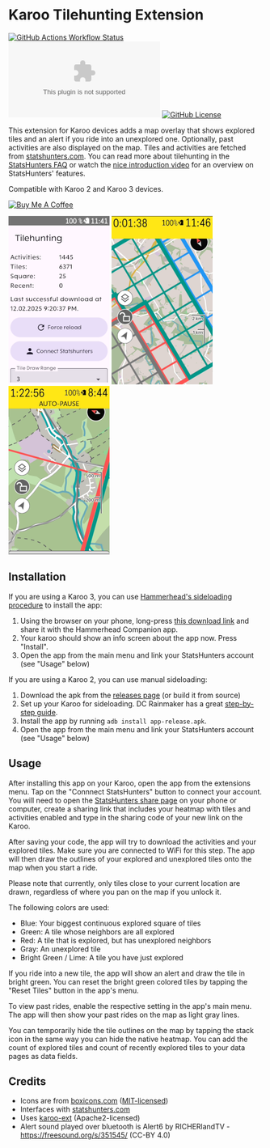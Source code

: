 # Karoo Tilehunting Extension 

[![GitHub Actions Workflow Status](https://img.shields.io/github/actions/workflow/status/timklge/karoo-tilehunting/android.yml)](https://github.com/timklge/karoo-tilehunting/actions/workflows/android.yml)
[![GitHub Downloads (specific asset, all releases)](https://img.shields.io/github/downloads/timklge/karoo-tilehunting/app-release.apk)](https://github.com/timklge/karoo-tilehunting/releases)
[![GitHub License](https://img.shields.io/github/license/timklge/karoo-tilehunting)](https://github.com/timklge/karoo-tilehunting/blob/master/LICENSE)

This extension for Karoo devices adds a map overlay that shows explored tiles and an alert if you ride into an unexplored one. Optionally, past activities are also displayed on the map. Tiles and activities are fetched from [statshunters.com](https://www.statshunters.com).
You can read more about tilehunting in the [StatsHunters FAQ](https://www.statshunters.com/faq-10-what-are-explorer-tiles) or watch the [nice introduction video](https://www.youtube.com/watch?v=e63UKfvPw9g) for an overview on StatsHunters' features.

Compatible with Karoo 2 and Karoo 3 devices.

<a href="https://www.buymeacoffee.com/timklge" target="_blank"><img src="https://cdn.buymeacoffee.com/buttons/default-orange.png" alt="Buy Me A Coffee" height="41" width="174"></a>

![Menu](menu.png)
![Tiles](tiles.png)
![Border](border.png)

## Installation

If you are using a Karoo 3, you can use [Hammerhead's sideloading procedure](https://support.hammerhead.io/hc/en-us/articles/31576497036827-Companion-App-Sideloading) to install the app:

1. Using the browser on your phone, long-press [this download link](https://github.com/timklge/karoo-tilehunting/releases/latest/download/app-release.apk) and share it with the Hammerhead Companion app.
2. Your karoo should show an info screen about the app now. Press "Install".
3. Open the app from the main menu and link your StatsHunters account (see "Usage" below)

If you are using a Karoo 2, you can use manual sideloading:

1. Download the apk from the [releases page](https://github.com/timklge/karoo-tilehunting/releases) (or build it from source)
2. Set up your Karoo for sideloading. DC Rainmaker has a great [step-by-step guide](https://www.dcrainmaker.com/2021/02/how-to-sideload-android-apps-on-your-hammerhead-karoo-1-karoo-2.html).
3. Install the app by running `adb install app-release.apk`.
4. Open the app from the main menu and link your StatsHunters account (see "Usage" below)

## Usage

After installing this app on your Karoo, open the app from the extensions menu. Tap on the
"Connnect StatsHunters" button to connect your account. You will need to open the
[StatsHunters share page](https://www.statshunters.com/share) on your phone or computer, create
a sharing link that includes your heatmap with tiles and activities enabled and type
in the sharing code of your new link on the Karoo.

After saving your code, the app will try to download the activities and your explored tiles.
Make sure you are connected to WiFi for this step. The app will then draw the outlines of your explored and unexplored tiles
onto the map when you start a ride.

Please note that currently, only tiles close to your current location are drawn,
regardless of where you pan on the map if you unlock it. 

The following colors are used:

- Blue: Your biggest continuous explored square of tiles
- Green: A tile whose neighbors are all explored
- Red: A tile that is explored, but has unexplored neighbors
- Gray: An unexplored tile
- Bright Green / Lime: A tile you have just explored

If you ride into a new tile, the app will show an alert and draw the tile in bright green.
You can reset the bright green colored tiles by tapping the "Reset Tiles" button in the app's menu.

To view past rides, enable the respective setting in the app's main menu. The app will then show your past rides on the map as light gray lines.

You can temporarily hide the tile outlines on the map by tapping the stack icon in the same way you can hide the native heatmap.
You can add the count of explored tiles and count of recently explored tiles to your data pages as data fields.

## Credits

- Icons are from [boxicons.com](https://boxicons.com) ([MIT-licensed](icon_credits.txt))
- Interfaces with [statshunters.com](https://www.statshunters.com)
- Uses [karoo-ext](https://github.com/hammerheadnav/karoo-ext) (Apache2-licensed)
- Alert sound played over bluetooth is Alert6 by RICHERlandTV - https://freesound.org/s/351545/ (CC-BY 4.0)
